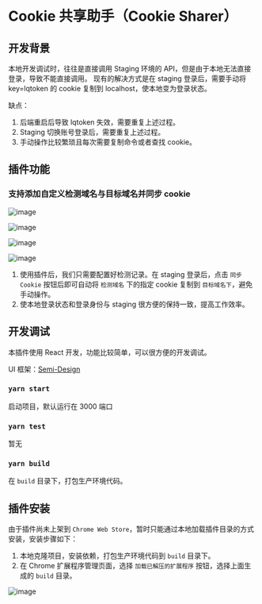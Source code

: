 # Cookie 共享助手（Cookie Sharer）

## 开发背景

本地开发调试时，往往是直接调用 Staging 环境的 API，但是由于本地无法直接登录，导致不能直接调用。
现有的解决方式是在 staging 登录后，需要手动将 key=lqtoken 的 cookie 复制到 localhost，使本地变为登录状态。

缺点：

1. 后端重启后导致 lqtoken 失效，需要重复上述过程。
2. Staging 切换账号登录后，需要重复上述过程。
3. 手动操作比较繁琐且每次需要复制命令或者查找 cookie。


## 插件功能

### 支持添加自定义检测域名与目标域名并同步 cookie

![image](https://user-images.githubusercontent.com/11270415/147483014-8de7171e-2afe-4e5d-a0cf-048ebb08b723.png)

![image](https://user-images.githubusercontent.com/11270415/147483423-90476142-0199-42ae-af5f-9f78ab4baa4e.png)

![image](https://user-images.githubusercontent.com/11270415/147482934-7b1a4882-0b57-4347-ac91-0e84d0ed2fdd.png)

![image](https://user-images.githubusercontent.com/11270415/147483457-60c15f88-a655-4903-ab42-3786a53062e2.png)

1. 使用插件后，我们只需要配置好检测记录。在 staging 登录后，点击 `同步 Cookie` 按钮后即可自动将 `检测域名` 下的指定 cookie 复制到 `目标域名下`，避免手动操作。
2. 使本地登录状态和登录身份与 staging 很方便的保持一致，提高工作效率。

## 开发调试

本插件使用 React 开发，功能比较简单，可以很方便的开发调试。

UI 框架：[Semi-Design](https://semi.design/zh-CN/)

### `yarn start`

启动项目，默认运行在 3000 端口

### `yarn test`

暂无

### `yarn build`

在 `build` 目录下，打包生产环境代码。


## 插件安装

由于插件尚未上架到 `Chrome Web Store`，暂时只能通过本地加载插件目录的方式安装，安装步骤如下：

1. 本地克隆项目，安装依赖，打包生产环境代码到 `build` 目录下。
2. 在 Chrome 扩展程序管理页面，选择 `加载已解压的扩展程序` 按钮，选择上面生成的 `build` 目录。

![image](https://user-images.githubusercontent.com/11270415/147488407-2ae789e0-ec80-4350-ab2e-8508dc98a3a0.png)



